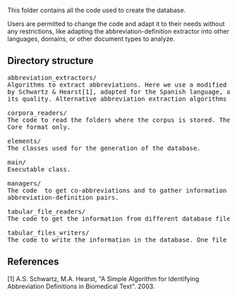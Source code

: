 This folder contains all the code used to create the database.

Users are permitted to change the code and adapt it to their needs without any restrictions, like adapting the abbreviation-definition extractor into other languages, domains, or other document types to analyze.


## Directory structure

<pre>
abbreviation_extractors/
Algorithms to extract abbreviations. Here we use a modified version of the algorithm developed 
by Schwartz & Hearst[1], adapted for the Spanish language, and using several filters to improve 
its quality. Alternative abbreviation extraction algorithms should be added in this folder.

corpora_readers/
The code to read the folders where the corpus is stored. The program reads XML files in Dublin 
Core format only. 

elements/
The classes used for the generation of the database.

main/
Executable class.

managers/
The code  to get co-abbreviations and to gather information about each article used to extract 
abbreviation-definition pairs.

tabular_file_readers/
The code to get the information from different database files. One file per database class/file.

tabular_files_writers/
The code to write the information in the database. One file per database class/file.
</pre>


## References

[1] A.S. Schwartz, M.A. Hearst, "A Simple Algorithm for Identifying Abbreviation Definitions in Biomedical Text". 2003.
